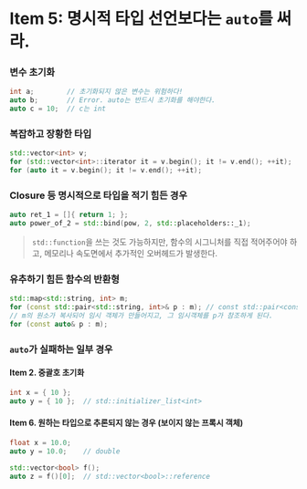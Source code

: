 Item 5: 명시적 타입 선언보다는 `auto`를 써라.
===
### 변수 초기화
```C++
int a;        // 초기화되지 않은 변수는 위험하다!
auto b;       // Error. auto는 반드시 초기화를 해야한다.
auto c = 10;  // c는 int
```

### 복잡하고 장황한 타입
```C++
std::vector<int> v;
for (std::vector<int>::iterator it = v.begin(); it != v.end(); ++it);
for (auto it = v.begin(); it != v.end(); ++it);
```

### Closure 등 명시적으로 타입을 적기 힘든 경우
```C++
auto ret_1 = []{ return 1; };
auto power_of_2 = std::bind(pow, 2, std::placeholders::_1);
```
> `std::function`을 쓰는 것도 가능하지만, 함수의 시그니처를 직접 적어주어야 하고, 메모리나 속도면에서 추가적인 오버헤드가 발생한다.

### 유추하기 힘든 함수의 반환형
```C++
std::map<std::string, int> m;
for (const std::pair<std::string, int>& p : m); // const std::pair<const std::string, int>&가 정확한 반환 타입이다.
// m의 원소가 복사되어 임시 객체가 만들어지고, 그 임시객체를 p가 참조하게 된다.
for (const auto& p : m);
```

### `auto`가 실패하는 일부 경우
#### Item 2. 중괄호 초기화
```C++
int x = { 10 };
auto y = { 10 };  // std::initializer_list<int>
```

#### Item 6. 원하는 타입으로 추론되지 않는 경우 (보이지 않는 프록시 객체)
```C++
float x = 10.0;
auto y = 10.0;    // double

std::vector<bool> f();
auto z = f()[0];  // std::vector<bool>::reference
```
